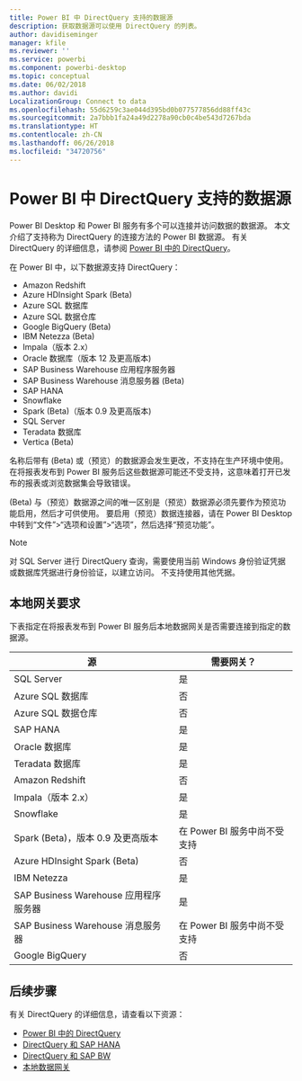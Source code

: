 ```yaml
---
title: Power BI 中 DirectQuery 支持的数据源
description: 获取数据源可以使用 DirectQuery 的列表。
author: davidiseminger
manager: kfile
ms.reviewer: ''
ms.service: powerbi
ms.component: powerbi-desktop
ms.topic: conceptual
ms.date: 06/02/2018
ms.author: davidi
LocalizationGroup: Connect to data
ms.openlocfilehash: 55d6259c3ae044d395bd0b077577856dd88ff43c
ms.sourcegitcommit: 2a7bbb1fa24a49d2278a90cb0c4be543d7267bda
ms.translationtype: HT
ms.contentlocale: zh-CN
ms.lasthandoff: 06/26/2018
ms.locfileid: "34720756"
---
```

# <a name="data-sources-supported-by-directquery-in-power-bi"></a>Power BI 中 DirectQuery 支持的数据源
Power BI Desktop 和 Power BI 服务有多个可以连接并访问数据的数据源。 本文介绍了支持称为 DirectQuery 的连接方法的 Power BI 数据源。 有关 DirectQuery 的详细信息，请参阅 [Power BI 中的 DirectQuery](desktop-directquery-about.md)。

在 Power BI 中，以下数据源支持 DirectQuery：

* Amazon Redshift
* Azure HDInsight Spark (Beta)
* Azure SQL 数据库
* Azure SQL 数据仓库
* Google BigQuery (Beta)
* IBM Netezza (Beta)
* Impala（版本 2.x）
* Oracle 数据库（版本 12 及更高版本)
* SAP Business Warehouse 应用程序服务器
* SAP Business Warehouse 消息服务器 (Beta)
* SAP HANA
* Snowflake
* Spark (Beta)（版本 0.9 及更高版本)
* SQL Server
* Teradata 数据库
* Vertica (Beta)

名称后带有 (Beta) 或（预览）的数据源会发生更改，不支持在生产环境中使用。 在将报表发布到 Power BI 服务后这些数据源可能还不受支持，这意味着打开已发布的报表或浏览数据集会导致错误。

(Beta) 与（预览）数据源之间的唯一区别是（预览）数据源必须先要作为预览功能启用，然后才可供使用。 要启用（预览）数据连接器，请在 Power BI Desktop 中转到“文件”>“选项和设置”>“选项”，然后选择“预览功能”。

> [!NOTE]
> 对 SQL Server 进行 DirectQuery 查询，需要使用当前 Windows 身份验证凭据或数据库凭据进行身份验证，以建立访问。 不支持使用其他凭据。
>

## <a name="on-premises-gateway-requirements"></a>本地网关要求
下表指定在将报表发布到 Power BI 服务后本地数据网关是否需要连接到指定的数据源。

| 源 | 需要网关？ |
| --- | --- |
| SQL Server |是 |
| Azure SQL 数据库 |否 |
| Azure SQL 数据仓库 |否 |
| SAP HANA |是 |
| Oracle 数据库 |是 |
| Teradata 数据库 |是 |
| Amazon Redshift |否 |
| Impala（版本 2.x） |是 |
| Snowflake |是 |
| Spark (Beta)，版本 0.9 及更高版本 |在 Power BI 服务中尚不受支持 |
| Azure HDInsight Spark (Beta) |否 |
| IBM Netezza |是 |
| SAP Business Warehouse 应用程序服务器 |是 |
| SAP Business Warehouse 消息服务器 |在 Power BI 服务中尚不受支持 |
| Google BigQuery |否 |


## <a name="next-steps"></a>后续步骤
有关 DirectQuery 的详细信息，请查看以下资源：

* [Power BI 中的 DirectQuery](desktop-directquery-about.md)
* [DirectQuery 和 SAP HANA](desktop-directquery-sap-hana.md)
* [DirectQuery 和 SAP BW](desktop-directquery-sap-bw.md)
* [本地数据网关](service-gateway-onprem.md)

